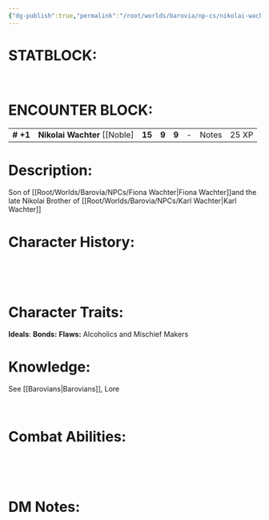 ```yaml
---
{"dg-publish":true,"permalink":"/root/worlds/barovia/np-cs/nikolai-wachter/","tags":["Barovia"]}
---
```


# **STATBLOCK:**

 

# **ENCOUNTER BLOCK:**

|           |                                 |        |       |       |     |       |       |
|-----------|---------------------------------|--------|-------|-------|-----|-------|-------|
| **\# +1** | **Nikolai Wachter** \[\[Noble\] | **15** | **9** | **9** | \-  | Notes | 25 XP |

# **Description:**

Son of [[Root/Worlds/Barovia/NPCs/Fiona Wachter\|Fiona Wachter]]and the late Nikolai
Brother of [[Root/Worlds/Barovia/NPCs/Karl Wachter\|Karl Wachter]]

# **Character History:**

 

 

# **Character Traits:** 

**Ideals**:
**Bonds:**
**Flaws:** Alcoholics and Mischief Makers

# **Knowledge:**

See [[Barovians\|Barovians]], Lore

 

# **Combat Abilities:** 

 

 

# **DM Notes:**
